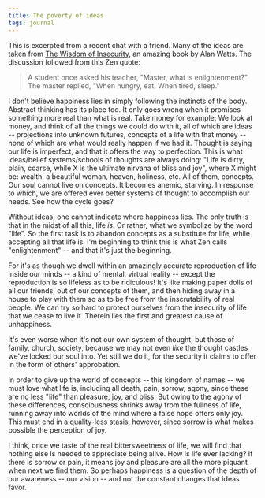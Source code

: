 ```yaml
---
title: The poverty of ideas
tags: journal
---
```


This is excerpted from a recent chat with a friend.  Many of the ideas
are taken from [The Wisdom of Insecurity](http://www.amazon.com/exec/obidos/tg/detail/-/0394704681/qid=1089187494/sr=8-1/ref=pd_ka_1/104-5291186-8751115?v=glance&s=books&n=507846), an amazing book by Alan Watts.
The discussion followed from this Zen quote:

> A student once asked his teacher, "Master, what is enlightenment?"
> The master replied, "When hungry, eat. When tired, sleep."

I don't believe happiness lies in simply following the instincts of the
body.  Abstract thinking has its place too.  It only goes wrong when it
promises something more real than what is real.  Take money for example:
We look at money, and think of all the things we could do with it, all
of which are ideas -- projections into unknown futures, concepts of a
life with that money -- none of which are what would really happen if we
had it.  Thought is saying our life is imperfect, and that it offers the
way to perfection.  This is what ideas/belief systems/schools of
thoughts are always doing: "Life is dirty, plain, coarse, while X is the
ultimate nirvana of bliss and joy", where X might be: wealth, a
beautiful woman, heaven, holiness, etc.  All of them, concepts.  Our
soul cannot live on concepts.  It becomes anemic, starving.  In response
to which, we are offered ever better systems of thought to accomplish
our needs.  See how the cycle goes?

Without ideas, one cannot indicate where happiness lies.  The only truth
is that in the midst of all this, life *is*.  Or rather, what we symbolize
by the word "life".  So the first task is to abandon concepts as a
substitute for life, while accepting all that life is.  I'm beginning to
think this is what Zen calls "enlightenment" -- and that it's just the
beginning.

For it's as though we dwell within an amazingly accurate reproduction of
life inside our minds -- a kind of mental, virtual reality -- except the
reproduction is so lifeless as to be ridiculous!  It's like making paper
dolls of all our friends, out of our concepts of them, and then hiding
away in a house to play with them so as to be free from the
inscrutability of real people.  We can try so hard to protect ourselves
from the insecurity of life that we cease to live it.  Therein lies the
first and greatest cause of unhappiness.

It's even worse when it's not our own system of thought, but those of
family, church, society, because we may not even *like* the thought
castles we've locked our soul into.  Yet still we do it, for the
security it claims to offer in the form of others' approbation.

In order to give up the world of concepts -- this kingdom of names -- we
must love what life is, including all death, pain, sorrow, agony, since
these are no less "life" than pleasure, joy, and bliss.  But owing to
the agony of these differences, consciousness shrinks away from the
fullness of life, running away into worlds of the mind where a false
hope offers only joy.  This must end in a quality-less stasis, however,
since sorrow is what makes possible the perception of joy.

I think, once we taste of the real bittersweetness of life, we will find
that nothing else is needed to appreciate being alive.  How is life ever
lacking?  If there is sorrow or pain, it means joy and pleasure are all
the more piquant when next we find them.  So perhaps happiness is a
question of the depth of our awareness -- our vision -- and not the
constant changes that ideas favor.


